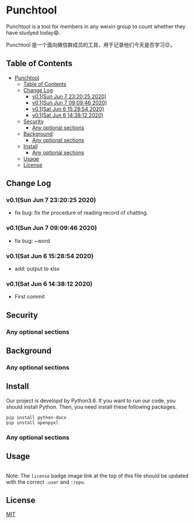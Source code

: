 # Punchtool

Punchtool is a tool for members in any weixin group to count whether they have studyed today:smile:.

Punchtool 是一个面向微信群成员的工具，用于记录他们今天是否学习:blush:。

## Table of Contents

- [Punchtool](#punchtool)
  - [Table of Contents](#table-of-contents)
  - [Change Log](#change-log)
    - [v0.1(Sun Jun 7 23:20:25 2020)](#v01sun-jun-7-232025-2020)
    - [v0.1(Sun Jun 7 09:09:46 2020)](#v01sun-jun-7-090946-2020)
    - [v0.1(Sat Jun 6 15:28:54 2020)](#v01sat-jun-6-152854-2020)
    - [v0.1(Sat Jun 6 14:38:12 2020)](#v01sat-jun-6-143812-2020)
  - [Security](#security)
    - [Any optional sections](#any-optional-sections)
  - [Background](#background)
    - [Any optional sections](#any-optional-sections-1)
  - [Install](#install)
    - [Any optional sections](#any-optional-sections-2)
  - [Usage](#usage)
  - [License](#license)


## Change Log

### v0.1(Sun Jun 7 23:20:25 2020)
- fix bug: fix the procedure of reading record of chatting.

### v0.1(Sun Jun 7 09:09:46 2020)
- fix bug: ~word

### v0.1(Sat Jun 6 15:28:54 2020)
- add: output to xlsx

### v0.1(Sat Jun 6 14:38:12 2020)
- First commit

## Security

### Any optional sections

## Background

### Any optional sections

## Install

Our project is developd by Python3.6. If you want to run our code, you should install Python.
Then, you need install these following packages.

```shell
pip install python-docx
pip install openpyxl
```

### Any optional sections

## Usage

```
```



Note: The `license` badge image link at the top of this file should be updated with the correct `:user` and `:repo`.

## License

[MIT](../LICENSE)